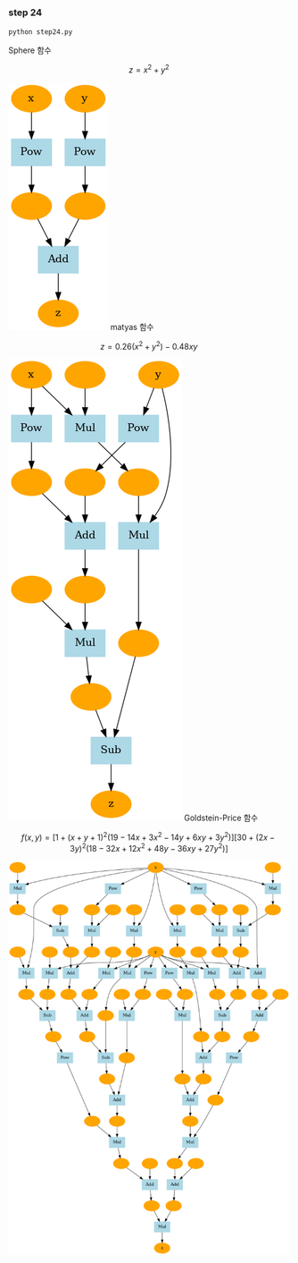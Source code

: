### step 24
```bash
python step24.py
```
Sphere 함수
```math
z = x^2 + y^2
```
![](sphere.png)
matyas 함수
```math
z = 0.26(x^2 + y^2) - 0.48xy
```
![](matyas.png)
Goldstein-Price 함수
```math
f(x,y) = [1 + (x + y + 1)^2(19 - 14x + 3x^2 - 14y + 6xy + 3y^2)]  
         [30 + (2x - 3y)^2(18 - 32x + 12x^2 + 48y - 36xy + 27y^2)]
```
![](goldstein.png)